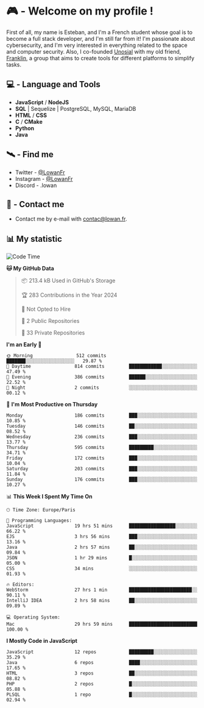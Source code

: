 # 🎮 - Welcome on my profile !
First of all, my name is Esteban, and I'm a French student whose goal is to become a full stack developer, and I'm still far from it!
I'm passionate about cybersecurity, and I'm very interested in everything related to the space and computer security.
Also, I co-founded [Unosial](https://github.com/Unosial) with my old friend, [Franklin](https://github.com/AbaFranklin/), a group that aims to create tools for different platforms to simplify tasks. 



## 💻 - Language and Tools
- **JavaScript** / **NodeJS**
- **SQL** | Sequelize | PostgreSQL, MySQL, MariaDB
- **HTML** / **CSS**
- **C** / **CMake**
- **Python**
- **Java**

## 🛰️ - Find me

 - Twitter - [@LowanFr](https://twitter.com/LowanFr/)
 - Instagram - [@LowanFr](https://instagram.com/LowanFr)
 - Discord -  .lowan
 
## 📡 - Contact me
 - Contact me by e-mail with [contac@lowan.fr](mailto:contact@lowan.fr).

## 📊 My statistic
<!--START_SECTION:waka-->
![Code Time](http://img.shields.io/badge/Code%20Time-958%20hrs%2034%20mins-blue)

**🐱 My GitHub Data** 

> 📦 213.4 kB Used in GitHub's Storage 
 > 
> 🏆 283 Contributions in the Year 2024
 > 
> 🚫 Not Opted to Hire
 > 
> 📜 2 Public Repositories 
 > 
> 🔑 33 Private Repositories 
 > 
**I'm an Early 🐤** 

```text
🌞 Morning                512 commits         ███████░░░░░░░░░░░░░░░░░░   29.87 % 
🌆 Daytime                814 commits         ████████████░░░░░░░░░░░░░   47.49 % 
🌃 Evening                386 commits         ██████░░░░░░░░░░░░░░░░░░░   22.52 % 
🌙 Night                  2 commits           ░░░░░░░░░░░░░░░░░░░░░░░░░   00.12 % 
```
📅 **I'm Most Productive on Thursday** 

```text
Monday                   186 commits         ███░░░░░░░░░░░░░░░░░░░░░░   10.85 % 
Tuesday                  146 commits         ██░░░░░░░░░░░░░░░░░░░░░░░   08.52 % 
Wednesday                236 commits         ███░░░░░░░░░░░░░░░░░░░░░░   13.77 % 
Thursday                 595 commits         █████████░░░░░░░░░░░░░░░░   34.71 % 
Friday                   172 commits         ███░░░░░░░░░░░░░░░░░░░░░░   10.04 % 
Saturday                 203 commits         ███░░░░░░░░░░░░░░░░░░░░░░   11.84 % 
Sunday                   176 commits         ███░░░░░░░░░░░░░░░░░░░░░░   10.27 % 
```


📊 **This Week I Spent My Time On** 

```text
🕑︎ Time Zone: Europe/Paris

💬 Programming Languages: 
JavaScript               19 hrs 51 mins      █████████████████░░░░░░░░   66.22 % 
EJS                      3 hrs 56 mins       ███░░░░░░░░░░░░░░░░░░░░░░   13.16 % 
Java                     2 hrs 57 mins       ██░░░░░░░░░░░░░░░░░░░░░░░   09.84 % 
JSON                     1 hr 29 mins        █░░░░░░░░░░░░░░░░░░░░░░░░   05.00 % 
CSS                      34 mins             ░░░░░░░░░░░░░░░░░░░░░░░░░   01.93 % 

🔥 Editors: 
WebStorm                 27 hrs 1 min        ███████████████████████░░   90.11 % 
IntelliJ IDEA            2 hrs 58 mins       ██░░░░░░░░░░░░░░░░░░░░░░░   09.89 % 

💻 Operating System: 
Mac                      29 hrs 59 mins      █████████████████████████   100.00 % 
```

**I Mostly Code in JavaScript** 

```text
JavaScript               12 repos            █████████░░░░░░░░░░░░░░░░   35.29 % 
Java                     6 repos             ████░░░░░░░░░░░░░░░░░░░░░   17.65 % 
HTML                     3 repos             ██░░░░░░░░░░░░░░░░░░░░░░░   08.82 % 
PHP                      2 repos             █░░░░░░░░░░░░░░░░░░░░░░░░   05.88 % 
PLSQL                    1 repo              █░░░░░░░░░░░░░░░░░░░░░░░░   02.94 % 
```




<!--END_SECTION:waka-->

